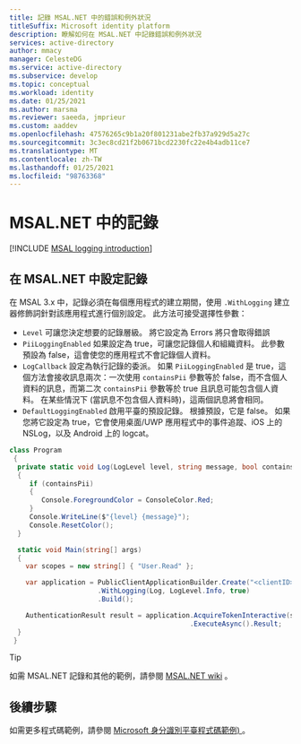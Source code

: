 ```yaml
---
title: 記錄 MSAL.NET 中的錯誤和例外狀況
titleSuffix: Microsoft identity platform
description: 瞭解如何在 MSAL.NET 中記錄錯誤和例外狀況
services: active-directory
author: mmacy
manager: CelesteDG
ms.service: active-directory
ms.subservice: develop
ms.topic: conceptual
ms.workload: identity
ms.date: 01/25/2021
ms.author: marsma
ms.reviewer: saeeda, jmprieur
ms.custom: aaddev
ms.openlocfilehash: 47576265c9b1a20f801231abe2fb37a929d5a27c
ms.sourcegitcommit: 3c3ec8cd21f2b0671bcd2230fc22e4b4adb11ce7
ms.translationtype: MT
ms.contentlocale: zh-TW
ms.lasthandoff: 01/25/2021
ms.locfileid: "98763368"
---
```

# <a name="logging-in-msalnet"></a>MSAL.NET 中的記錄

[!INCLUDE [MSAL logging introduction](../../../includes/active-directory-develop-error-logging-introduction.md)]

## <a name="configure-logging-in-msalnet"></a>在 MSAL.NET 中設定記錄

在 MSAL 3.x 中，記錄必須在每個應用程式的建立期間，使用 `.WithLogging` 建立器修飾詞針對該應用程式進行個別設定。 此方法可接受選擇性參數：

- `Level` 可讓您決定想要的記錄層級。 將它設定為 Errors 將只會取得錯誤
- `PiiLoggingEnabled` 如果設定為 true，可讓您記錄個人和組織資料。 此參數預設為 false，這會使您的應用程式不會記錄個人資料。
- `LogCallback` 設定為執行記錄的委派。 如果 `PiiLoggingEnabled` 是 true，這個方法會接收訊息兩次：一次使用 `containsPii` 參數等於 false，而不含個人資料的訊息，而第二次 `containsPii` 參數等於 true 且訊息可能包含個人資料。 在某些情況下 (當訊息不包含個人資料時)，這兩個訊息將會相同。
- `DefaultLoggingEnabled` 啟用平臺的預設記錄。 根據預設，它是 false。 如果您將它設定為 true，它會使用桌面/UWP 應用程式中的事件追蹤、iOS 上的 NSLog，以及 Android 上的 logcat。

```csharp
class Program
 {
  private static void Log(LogLevel level, string message, bool containsPii)
  {
     if (containsPii)
     {
        Console.ForegroundColor = ConsoleColor.Red;
     }
     Console.WriteLine($"{level} {message}");
     Console.ResetColor();
  }

  static void Main(string[] args)
  {
    var scopes = new string[] { "User.Read" };

    var application = PublicClientApplicationBuilder.Create("<clientID>")
                      .WithLogging(Log, LogLevel.Info, true)
                      .Build();

    AuthenticationResult result = application.AcquireTokenInteractive(scopes)
                                             .ExecuteAsync().Result;
  }
 }
 ```

> [!TIP]
 > 如需 MSAL.NET 記錄和其他的範例，請參閱 [MSAL.NET wiki](https://github.com/AzureAD/microsoft-authentication-library-for-dotnet/wiki) 。

## <a name="next-steps"></a>後續步驟

如需更多程式碼範例，請參閱 [Microsoft 身分識別平臺程式碼範例) ](sample-v2-code.md)。